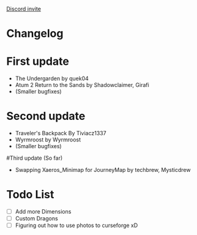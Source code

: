 [Discord invite](https://discord.gg/tGyZvxcpPb)

# Changelog

# First update
- The Undergarden by quek04
- Atum 2 Return to the Sands by Shadowclaimer, Girafi
- (Smaller bugfixes)

# Second update
- Traveler's Backpack By Tiviacz1337
- Wyrmroost by Wyrmroost
- (Smaller bugfixes)

#Third update (So far)
- Swapping Xaeros_Minimap for JourneyMap by techbrew, Mysticdrew

# Todo List
- [ ] Add more Dimensions
- [ ] Custom Dragons
- [ ] Figuring out how to use photos to curseforge xD
